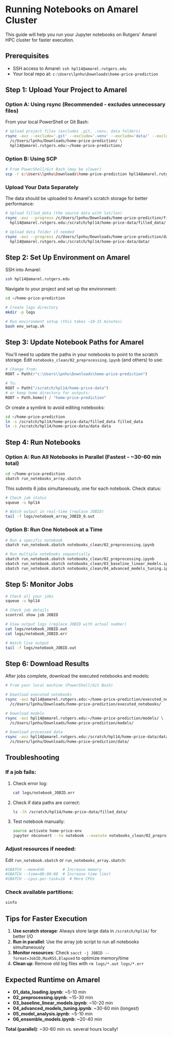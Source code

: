 # Running Notebooks on Amarel Cluster

This guide will help you run your Jupyter notebooks on Rutgers' Amarel HPC cluster for faster execution.

## Prerequisites

- SSH access to Amarel: `ssh hpl14@amarel.rutgers.edu`
- Your local repo at: `c:\Users\lpnhu\Downloads\home-price-prediction`

## Step 1: Upload Your Project to Amarel

### Option A: Using rsync (Recommended - excludes unnecessary files)

From your local PowerShell or Git Bash:

```bash
# Upload project files (excludes .git, .venv, data folders)
rsync -avz --exclude='.git' --exclude='.venv' --exclude='data/' --exclude='filled_data/' \
  /c/Users/lpnhu/Downloads/home-price-prediction/ \
  hpl14@amarel.rutgers.edu:~/home-price-prediction/
```

### Option B: Using SCP

```bash
# From PowerShell/Git Bash (may be slower)
scp -r c:\Users\lpnhu\Downloads\home-price-prediction hpl14@amarel.rutgers.edu:~/
```

### Upload Your Data Separately

The data should be uploaded to Amarel's scratch storage for better performance:

```bash
# Upload filled_data (the source data with lat/lon)
rsync -avz --progress /c/Users/lpnhu/Downloads/home-price-prediction/filled_data/ \
  hpl14@amarel.rutgers.edu:/scratch/hpl14/home-price-data/filled_data/

# Upload data folder if needed
rsync -avz --progress /c/Users/lpnhu/Downloads/home-price-prediction/data/ \
  hpl14@amarel.rutgers.edu:/scratch/hpl14/home-price-data/data/
```

## Step 2: Set Up Environment on Amarel

SSH into Amarel:

```bash
ssh hpl14@amarel.rutgers.edu
```

Navigate to your project and set up the environment:

```bash
cd ~/home-price-prediction

# Create logs directory
mkdir -p logs

# Run environment setup (this takes ~10-15 minutes)
bash env_setup.sh
```

## Step 3: Update Notebook Paths for Amarel

You'll need to update the paths in your notebooks to point to the scratch storage. Edit `notebooks_clean/02_preprocessing.ipynb` (and others) to use:

```python
# Change from:
ROOT = Path(r"c:\Users\lpnhu\Downloads\home-price-prediction")

# To:
ROOT = Path("/scratch/hpl14/home-price-data")
# or keep home directory for outputs:
ROOT = Path.home() / "home-price-prediction"
```

Or create a symlink to avoid editing notebooks:

```bash
cd ~/home-price-prediction
ln -s /scratch/hpl14/home-price-data/filled_data filled_data
ln -s /scratch/hpl14/home-price-data/data data
```

## Step 4: Run Notebooks

### Option A: Run All Notebooks in Parallel (Fastest - ~30-60 min total)

```bash
cd ~/home-price-prediction
sbatch run_notebooks_array.sbatch
```

This submits 6 jobs simultaneously, one for each notebook. Check status:

```bash
# Check job status
squeue -u hpl14

# Watch output in real-time (replace JOBID)
tail -f logs/notebook_array_JOBID_0.out
```

### Option B: Run One Notebook at a Time

```bash
# Run a specific notebook
sbatch run_notebook.sbatch notebooks_clean/02_preprocessing.ipynb

# Run multiple notebooks sequentially
sbatch run_notebook.sbatch notebooks_clean/02_preprocessing.ipynb
sbatch run_notebook.sbatch notebooks_clean/03_baseline_linear_models.ipynb
sbatch run_notebook.sbatch notebooks_clean/04_advanced_models_tuning.ipynb
```

## Step 5: Monitor Jobs

```bash
# Check all your jobs
squeue -u hpl14

# Check job details
scontrol show job JOBID

# View output logs (replace JOBID with actual number)
cat logs/notebook_JOBID.out
cat logs/notebook_JOBID.err

# Watch live output
tail -f logs/notebook_JOBID.out
```

## Step 6: Download Results

After jobs complete, download the executed notebooks and models:

```bash
# From your local machine (PowerShell/Git Bash)

# Download executed notebooks
rsync -avz hpl14@amarel.rutgers.edu:~/home-price-prediction/executed_notebooks/ \
  /c/Users/lpnhu/Downloads/home-price-prediction/executed_notebooks/

# Download models
rsync -avz hpl14@amarel.rutgers.edu:~/home-price-prediction/models/ \
  /c/Users/lpnhu/Downloads/home-price-prediction/models/

# Download processed data
rsync -avz hpl14@amarel.rutgers.edu:/scratch/hpl14/home-price-data/data/ \
  /c/Users/lpnhu/Downloads/home-price-prediction/data/
```

## Troubleshooting

### If a job fails:

1. Check error log:
   ```bash
   cat logs/notebook_JOBID.err
   ```

2. Check if data paths are correct:
   ```bash
   ls -lh /scratch/hpl14/home-price-data/filled_data/
   ```

3. Test notebook manually:
   ```bash
   source activate home-price-env
   jupyter nbconvert --to notebook --execute notebooks_clean/02_preprocessing.ipynb
   ```

### Adjust resources if needed:

Edit `run_notebook.sbatch` or `run_notebooks_array.sbatch`:

```bash
#SBATCH --mem=64G        # Increase memory
#SBATCH --time=08:00:00  # Increase time limit
#SBATCH --cpus-per-task=16  # More CPUs
```

### Check available partitions:

```bash
sinfo
```

## Tips for Faster Execution

1. **Use scratch storage**: Always store large data in `/scratch/hpl14/` for better I/O
2. **Run in parallel**: Use the array job script to run all notebooks simultaneously
3. **Monitor resources**: Check `sacct -j JOBID --format=JobID,MaxRSS,Elapsed` to optimize memory/time
4. **Clean up**: Remove old log files with `rm logs/*.out logs/*.err`

## Expected Runtime on Amarel

- **01_data_loading.ipynb**: ~5-10 min
- **02_preprocessing.ipynb**: ~15-30 min
- **03_baseline_linear_models.ipynb**: ~10-20 min
- **04_advanced_models_tuning.ipynb**: ~30-60 min (longest)
- **05_model_analysis.ipynb**: ~5-10 min
- **06_ensemble_models.ipynb**: ~20-40 min

**Total (parallel)**: ~30-60 min vs. several hours locally!
